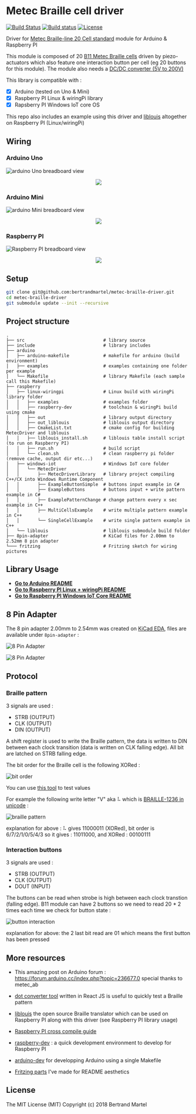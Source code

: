 # Metec Braille cell driver

[![Build Status](https://travis-ci.org/bertrandmartel/metec-braille-driver.svg?branch=master)](https://travis-ci.org/bertrandmartel/metec-braille-driver)
[![Build status](https://ci.appveyor.com/api/projects/status/pdviuiomaut1rsml?svg=true)](https://ci.appveyor.com/project/bertrandmartel/metec-braille-driver)
[![License](http://img.shields.io/:license-mit-blue.svg)](LICENSE.md)

Driver for [Metec Braille-line 20 Cell standard](http://web.metec-ag.de/downloads/braille-line-20cell.pdf) module for Arduino & Raspberry PI

This module is composed of 20 [B11 Metec Braille cells](http://web.metec-ag.de/downloads/b11b12-elektronik-1.pdf) driven by piezo-actuators which also feature one interaction button per cell (eg 20 buttons for this module). The module also needs a [DC/DC converter (5V to 200V)](http://web.metec-ag.de/downloads/dcdc-converter-5to200v.pdf)

This library is compatible with :

- [x] Arduino (tested on Uno & Mini)
- [x] Raspberry PI Linux & wiringPi library
- [x] Rapsberry PI Windows IoT core OS

This repo also includes an example using this driver and [liblouis](https://github.com/liblouis/liblouis) altogether on Raspberry PI (Linux/wiringPi)

## Wiring

### Arduino Uno

![arduino Uno breadboard view](https://user-images.githubusercontent.com/5183022/47248430-a652b600-d40a-11e8-8ced-310bd6c8ae7f.png)

<p align="center">
	<img src="https://user-images.githubusercontent.com/5183022/47248424-a5ba1f80-d40a-11e8-8e9f-79540d522d15.png"/>
</p>

### Arduino Mini

![arduino Mini breadboard view](https://user-images.githubusercontent.com/5183022/47248429-a652b600-d40a-11e8-9e56-dde1b47eabe3.png)

<p align="center">
	<img src="https://user-images.githubusercontent.com/5183022/47248423-a5ba1f80-d40a-11e8-9e67-aebf52e5a0e1.png"/>
</p>

### Raspberry PI

![Raspberry PI breadboard view](https://user-images.githubusercontent.com/5183022/47248425-a5ba1f80-d40a-11e8-9ae6-27ba3e887656.png)

<p align="center">
	<img src="https://user-images.githubusercontent.com/5183022/47248422-a5218900-d40a-11e8-83f3-a8cceafdcf55.png"/>
</p>

## Setup

```bash
git clone git@github.com:bertrandmartel/metec-braille-driver.git
cd metec-braille-driver
git submodule update --init --recursive
```

## Project structure

    .
    ├── src                              # library source
    ├── include                          # library includes
    ├── arduino      
    │   ├── arduino-makefile             # makefile for arduino (build environment)
    │   ├── examples                     # examples containing one folder per example
    │   └── Makefile                     # library Makefile (each sample call this Makefile)
    ├── raspberry      
    │   ├── linux-wiringpi               # Linux build with wiringPi library folder
    │   │   ├── examples                 # examples folder
    │   │   ├── raspberry-dev            # toolchain & wiringPi build using cmake
    │   │   ├── out                      # library output directory
    │   │   ├── out_liblouis             # liblouis output directory
    │   │   ├── CmakeList.txt            # cmake config for building MetecDriver and liblouis
    │   │   ├── liblouis_install.sh      # liblouis table install script (to run on Raspberry PI)
    │   │   ├── run.sh                   # build script
    │   │   └── clean.sh                 # clean raspberry pi folder (remove cache, output dir etc...)
    │   ├── windows-iot                  # Windows IoT core folder
    │   │   └── MetecDriver 
    │   │       ├── MetecDriverLibrary   # library project compiling C++/CX into Windows Runtime Component
    │   │       ├── ExampleButtonSimple  # buttons input example in C#
    │   │       ├── ExampleButtons       # buttons input + write pattern example in C#
    │   │       ├── ExamplePatternChange # change pattern every x sec example in C++
    │   │       ├── MultiCellsExample    # write multiple pattern example in C++
    │   │       └── SingleCellExample    # write single pattern example in C++
    │   └── liblouis                     # liblouis submodule build folder
    ├── 8pin-adapter                     # KiCad files for 2.00mm to 2.52mm 8 pin adapter
    └─── fritzing                        # Fritzing sketch for wiring pictures

## Library Usage

* **[Go to Arduino README](./arduino)**
* **[Go to Raspberry PI Linux + wiringPi README](./raspberry/linux-wiringpi)**
* **[Go to Raspberry PI Windows IoT Core README](./raspberry/windows-iot)**

## 8 Pin Adapter 

The 8 pin adapter 2.00mm to 2.54mm was created on [KiCad EDA](http://kicad-pcb.org/), files are available under `8pin-adapter` :

![8 Pin Adapter](https://user-images.githubusercontent.com/5183022/47248426-a5ba1f80-d40a-11e8-8a8c-5aa408a3e197.png)

![8 Pin Adapter](https://user-images.githubusercontent.com/5183022/47248427-a5ba1f80-d40a-11e8-8f7b-7ef568995aa7.png)

## Protocol

### Braille pattern

3 signals are used : 

* STRB (OUTPUT)
* CLK (OUTPUT)
* DIN (OUTPUT)

A shift register is used to write the Braille pattern, the data is written to DIN between each clock transition (data is written on CLK falling edge). All bit are latched on STRB falling edge.

The bit order for the Braille cell is the following XORed : 

![bit order](https://user-images.githubusercontent.com/5183022/47248421-a5218900-d40a-11e8-9b38-fee9b4d3111d.png)

You can use [this tool](https://bertrandmartel.github.io/braille-dot-converter/) to test values

For example the following write letter "V" aka ⠧ which is [BRAILLE-1236 in unicode](http://www.unicode.org/charts/PDF/U2800.pdf) : 

![braille pattern](https://user-images.githubusercontent.com/5183022/47248433-a652b600-d40a-11e8-9e03-e979d0b7086b.png)

explanation for above : ⠧ gives 11000011 (XORed), bit order is 6/7/2/1/0/5/4/3 so it gives : 11011000, and XORed : 00100111

### Interaction buttons

3 signals are used : 

 * STRB (OUTPUT)
 * CLK (OUTPUT)
 * DOUT (INPUT)

The buttons can be read when strobe is high between each clock transtion (falling edge). B11 module can have 2 buttons so we need to read 20 * 2 times each time we check for button state :

![button interaction](https://user-images.githubusercontent.com/5183022/47248432-a652b600-d40a-11e8-94ef-a5eadad55eda.png)

explanation for above: the 2 last bit read are 01 which means the first button has been pressed 

## More resources

* This amazing post on Arduino forum : https://forum.arduino.cc/index.php?topic=236677.0 special thanks to metec_ab

* [dot converter tool](https://bertrandmartel.github.io/braille-dot-converter/) written in React JS is useful to quickly test a Braille pattern

* [liblouis](https://github.com/liblouis/liblouis) the open source Braille translator which can be used on Raspberry PI along with this driver (see Raspberry PI library usage)

* [Raspberry PI cross compile guide](https://medium.com/@au42/the-useful-raspberrypi-cross-compile-guide-ea56054de187)

* [raspberry-dev](https://github.com/bertrandmartel/raspberry-dev) : a quick development environment to develop for Raspberry PI

* [arduino-dev](https://github.com/bertrandmartel/arduino-makefile) for developping Arduino using a single Makefile

* [Fritzing parts](https://github.com/bertrandmartel/fritzing-parts) I've made for README aesthetics

## License

The MIT License (MIT) Copyright (c) 2018 Bertrand Martel